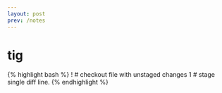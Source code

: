 ```yaml
---
layout: post
prev: /notes
---
```

tig
============
{% highlight bash %}
!                                   # checkout file with unstaged changes
1                                   # stage single diff line.
{% endhighlight %}
